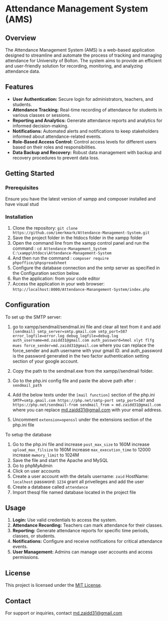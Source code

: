 # Attendance Management System (AMS)

## Overview

The Attendance Management System (AMS) is a web-based application designed to streamline and automate the process of tracking and managing attendance for University of Bolton. The system aims to provide an efficient and user-friendly solution for recording, monitoring, and analyzing attendance data.

## Features

- **User Authentication:** Secure login for administrators, teachers, and students.
- **Attendance Tracking:** Real-time recording of attendance for students in various classes or sessions.
- **Reporting and Analytics:** Generate attendance reports and analytics for informed decision-making.
- **Notifications:** Automated alerts and notifications to keep stakeholders informed about attendance-related events.
- **Role-Based Access Control:** Control access levels for different users based on their roles and responsibilities.
- **Data Backup and Recovery:** Robust data management with backup and recovery procedures to prevent data loss.

## Getting Started

### Prerequisites

Ensure you have the latest version of xampp and composer installed and have visual stud

### Installation

1. Clone the repository: `git clone https://github.com/imerkmark/Attendance-Management-System.git`
2. Save the project folder in the htdocs folder in the xampp folder 
3. Open the command line from the xampp control panel and run the command : `cd Attendance-Management_System C:\xampp\htdocs\Attendance-Management-System`
4. And then run the command : `composer require phpoffice/phpspreadsheet` 
5. Configure the database connection and the smtp server as specified in the Configuration section below.
6. Run the application: from your code editor
7. Access the application in your web browser: `http://localhost:8000/Attendance-Manangement-System/index.php`

## Configuration

To set up the SMTP server:
1. go to xampp/sendmail/sendmail.ini file and clear all text from it and add
    `[sendmail]
    smtp_server=smtp.gmail.com
    smtp_port=587
    error_logfile=error.log
    debug_logfile=debug.log
    auth_username=md.zaidd31@gmail.com
    auth_password=hmol xlyt flfg mues
    force_sender=md.zaidd31@gmail.com`
   where you can replace the force_sender and auth username with your gmail ID.
   and auth_password is the password generated in the two factor authentication setting section of your google account. 
   
2. Copy the path to the sendmail.exe from the xampp//sendmail folder.
3. Go to the php.ini config file and paste the above path after : `sendmail_path`  
4. Add the below texts under the `[mail function]` section of the php.ini
   `SMTP=smtp.gmail.com
    https://php.net/smtp-port
    smtp_port=587`
  and
  `https://php.net/sendmail-from
   sendmail_from = md.zaidd31@gmail.com`
   where you can replace md.zaidd31@gmail.com with your email address.
   
6. Uncomment `extension=openssl` under the extensions section of the php.ini file

To setup the database
1. Go to the php.ini file and
     increase `post_max_size` to 160M
     increase `upload_max_filsize` to 160M
     increase `max_execution_time` to 12000
     increase `mwmory_limit` to 1024M
2. Save the file and start the Apache and MySQL
3. Go to phpMyAdmin
4. Click on user accounts
5. Create a user account with the details
     username: `zaid`
     HostName: `localhost`
     password: `1234`
grant all privelleges and add the user
6. Create a database called `attendance`
7. Import thesql file named database located in the project file 

## Usage

1. **Login:** Use valid credentials to access the system.
2. **Attendance Recording:** Teachers can mark attendance for their classes.
3. **Reporting:** Generate attendance reports for specific time periods, classes, or students.
4. **Notifications:** Configure and receive notifications for critical attendance events.
5. **User Management:** Admins can manage user accounts and access permissions.


## License

This project is licensed under the [MIT License](LICENSE.md).


## Contact

For support or inquiries, contact md.zaidd31@gmail.com
